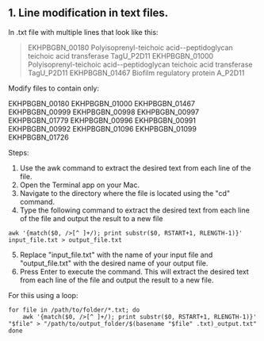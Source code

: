 ## 1. Line modification in text files.
In .txt file with multiple lines that look like this: 

>EKHPBGBN_00180 Polyisoprenyl-teichoic acid--peptidoglycan teichoic acid transferase TagU_P2D11
>EKHPBGBN_01000 Polyisoprenyl-teichoic acid--peptidoglycan teichoic acid transferase TagU_P2D11
>EKHPBGBN_01467 Biofilm regulatory protein A_P2D11

Modify files to contain only:

EKHPBGBN_00180
EKHPBGBN_01000
EKHPBGBN_01467
EKHPBGBN_00999
EKHPBGBN_00998
EKHPBGBN_00997
EKHPBGBN_01779
EKHPBGBN_00996
EKHPBGBN_00991
EKHPBGBN_00992
EKHPBGBN_01096
EKHPBGBN_01099
EKHPBGBN_01726

Steps:
1. Use the awk command to extract the desired text from each line of the file.
2. Open the Terminal app on your Mac.
3. Navigate to the directory where the file is located using the "cd" command. 
4. Type the following command to extract the desired text from each line of the file and output the result to a new file

```
awk '{match($0, />[^ ]+/); print substr($0, RSTART+1, RLENGTH-1)}' input_file.txt > output_file.txt
```
5. Replace "input_file.txt" with the name of your input file and "output_file.txt" with the desired name of your output file.
6. Press Enter to execute the command. This will extract the desired text from each line of the file and output the result to a new file.

For thiis using a loop:
```
for file in /path/to/folder/*.txt; do
    awk '{match($0, />[^ ]+/); print substr($0, RSTART+1, RLENGTH-1)}' "$file" > "/path/to/output_folder/$(basename "$file" .txt)_output.txt"
done
```


